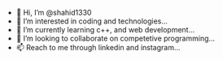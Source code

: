 - 👋 Hi, I’m @shahid1330
- 👀 I’m interested in coding and technologies...
- 🌱 I’m currently learning c++, and web development...
- 💞️ I’m looking to collaborate on competetive programming...
- 📫 Reach to me through linkedin and instagram...

<!---
shahid1330/shahid1330 is a ✨ special ✨ repository because its `README.md` (this file) appears on your GitHub profile.
You can click the Preview link to take a look at your changes.
--->
